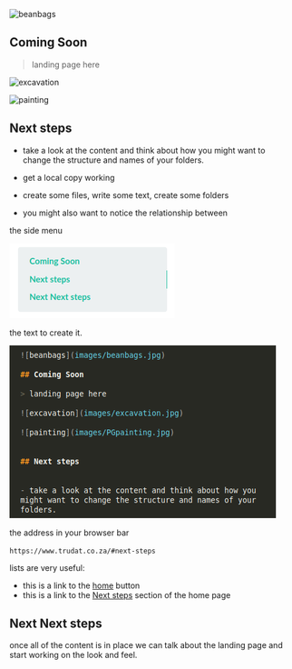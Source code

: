 

![beanbags](images/beanbags.jpg)

## Coming Soon

> landing page here

![excavation](images/excavation.jpg)

![painting](images/PGpainting.jpg) 


## Next steps


- take a look at the content and think about how you might want to change the structure and names of your folders. 

- get a local copy working

- create some files, write some text, create some folders

- you might also want to notice the relationship between

the side menu 

![sidebar](images/sidebar.png) 

the text to create it.

![markdown](images/markdown.png) 

the address in your browser bar 

`https://www.trudat.co.za/#next-steps`

lists are very useful:

- this is a link to the [home](#) button
- this is a link to the [Next steps](/#next-steps) section of the home page

## Next Next steps

once all of the content is in place we can talk about the landing page and start working on the look and feel.














